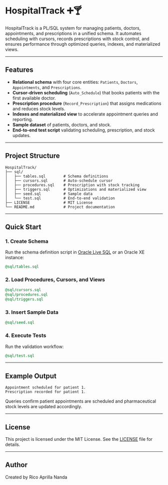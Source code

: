 # HospitalTrack ➕🍸
HospitalTrack is a PL/SQL system for managing patients, doctors, appointments, and prescriptions in a unified schema. It automates scheduling with cursors, records prescriptions with stock control, and ensures performance through optimized queries, indexes, and materialized views.

---

## Features

* **Relational schema** with four core entities: `Patients`, `Doctors`, `Appointments`, and `Prescriptions`.
* **Cursor-driven scheduling** (`Auto_Schedule`) that books patients with the first available doctor.
* **Prescription procedure** (`Record_Prescription`) that assigns medications and reduces stock levels.
* **Indexes and materialized view** to accelerate appointment queries and reporting.
* **Sample dataset** of patients, doctors, and stock.
* **End-to-end test script** validating scheduling, prescription, and stock updates.

---

## Project Structure

```
HospitalTrack/
├── sql/
│   ├── tables.sql        # Schema definitions
│   ├── cursors.sql       # Auto-schedule cursor
│   ├── procedures.sql    # Prescription with stock tracking
│   ├── triggers.sql      # Optimizations and materialized view
│   ├── seed.sql          # Sample data
│   └── test.sql          # End-to-end validation
├── LICENSE               # MIT License
└── README.md             # Project documentation
```

---

## Quick Start

### 1. Create Schema

Run the schema definition script in [Oracle Live SQL](https://livesql.oracle.com/) or an Oracle XE instance:

```sql
@sql/tables.sql
```

### 2. Load Procedures, Cursors, and Views

```sql
@sql/cursors.sql
@sql/procedures.sql
@sql/triggers.sql
```

### 3. Insert Sample Data

```sql
@sql/seed.sql
```

### 4. Execute Tests

Run the validation workflow:

```sql
@sql/test.sql
```

---

## Example Output

```
Appointment scheduled for patient 1.
Prescription recorded for patient 1.
```

Queries confirm patient appointments are scheduled and pharmaceutical stock levels are updated accordingly.

---

## License

This project is licensed under the MIT License. See the [LICENSE](LICENSE) file for details.

---

## Author
Created by Rico Aprilla Nanda


